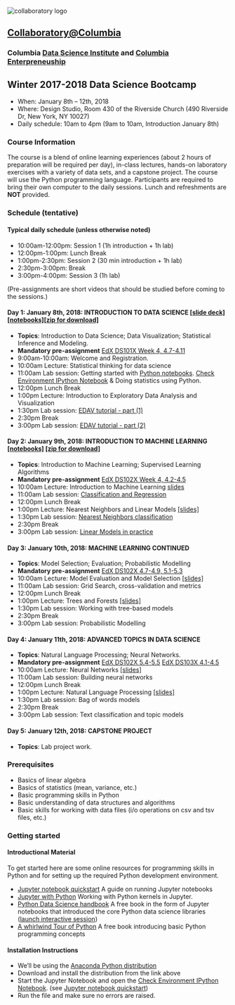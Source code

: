 ![collaboratory logo](../Misc-files/collaboratory.png)

## [Collaboratory@Columbia](http://collaboratory.columbia.edu/)
### Columbia [Data Science Institute](http://datascience.columbia.edu/) and [Columbia Enterpreneuship](http://entrepreneurship.columbia.edu/)
## Winter 2017-2018 Data Science Bootcamp

- When: January 8th – 12th, 2018
- Where: Design Studio, Room 430 of the Riverside Church (490 Riverside Dr, New York, NY 10027)
- Daily schedule: 10am to 4pm (9am to 10am, Introduction January 8th)

### Course Information
The course is a blend of online learning experiences (about 2 hours of preparation will be required per day), in-class lectures, hands-on laboratory exercises with a variety of data sets, and a capstone project. The course will use the Python programming language. Participants are required to bring their own computer to the daily sessions. Lunch and refreshments are **NOT** provided.

### Schedule (tentative)
#### Typical daily schedule (unless otherwise noted)
- 10:00am-12:00pm: Session 1 (1h introduction + 1h lab)
- 12:00pm-1:00pm: Lunch Break
- 1:00pm-2:30pm: Session 2 (30 min introduction + 1h lab)
- 2:30pm-3:00pm: Break
- 3:00pm-4:00pm: Session 3 (1h lab)

(Pre-assignments are short videos that should be studied before coming to the sessions.)

#### Day 1: January 8th, 2018: INTRODUCTION TO DATA SCIENCE [[slide deck]](https://github.com/DS-BootCamp-Collaboratory-Columbia/AY2017-2018-Winter/tree/master/Bootcamp-materials/slides/Day1) [[notebooks]](https://github.com/DS-BootCamp-Collaboratory-Columbia/AY2017-2018-Winter/tree/master/Bootcamp-materials/notebooks/Day1)[[zip for download]](https://github.com/DS-BootCamp-Collaboratory-Columbia/AY2017-2018-Winter/blob/master/Bootcamp-materials/notebooks/Day1.zip)
- **Topics**: Introduction to Data Science; Data Visualization; Statistical Inference and Modeling.
- **Mandatory pre-assignment** [EdX DS101X Week 4, 4.7-4.11](https://courses.edx.org/courses/course-v1:ColumbiaX+DS101X+1T2017/course/)
- 9:00am-10:00am: Welcome and Registration. 
- 10:00am Lecture: Statistical thinking for data science
- 11:00am Lab session: Getting started with [Python notebooks](https://jupyter.readthedocs.io/en/latest/content-quickstart.html). [Check Environment IPython Notebook](./notebooks/Pre-assignment/check_env.ipynb) & Doing statistics using Python.
- 12:00pm Lunch Break
- 1:00pm Lecture: Introduction to Exploratory Data Analysis and Visualization
- 1:30pm Lab session: [EDAV tutorial - part (1)](https://github.com/DS-BootCamp-Collaboratory-Columbia/AY2017-2018-Winter/blob/master/Bootcamp-materials/notebooks/Day1/doc/tutorial_day1-part1.ipynb)
- 2:30pm Break
- 3:00pm Lab session: [EDAV tutorial - part (2)](https://github.com/DS-BootCamp-Collaboratory-Columbia/AY2017-2018-Winter/blob/master/Bootcamp-materials/notebooks/Day1/doc/tutorial_day1_part2.ipynb)
 
#### Day 2: January 9th, 2018: INTRODUCTION TO MACHINE LEARNING [[notebooks]](https://github.com/DS-BootCamp-Collaboratory-Columbia/AY2017-2018-Winter/tree/master/Bootcamp-materials/notebooks/Day2) [[zip for download]](https://github.com/DS-BootCamp-Collaboratory-Columbia/AY2017-2018-Winter/blob/master/Bootcamp-materials/notebooks/Day2.zip)
- **Topics**: Introduction to Machine Learning; Supervised Learning Algorithms
- **Mandatory pre-assignment** [EdX DS102X Week 4, 4.2-4.5](https://courses.edx.org/courses/course-v1:ColumbiaX+DS102X+1T2017)
- 10:00am Lecture: Introduction to Machine Learning [slides](https://github.com/DS-BootCamp-Collaboratory-Columbia/AY2017-2018-Winter/blob/master/Bootcamp-materials/slides/day2-introduction-to-machine-learning.odp)
- 11:00am Lab session: [Classification and Regression](https://github.com/DS-BootCamp-Collaboratory-Columbia/AY2017-2018-Winter/blob/master/Bootcamp-materials/notebooks/Day2/day2-lab1-classification-and-regression.ipynb)
- 12:00pm Lunch Break
-  1:00pm Lecture: Nearest Neighbors and Linear Models [[slides]](https://github.com/DS-BootCamp-Collaboratory-Columbia/AY2017-2018-Winter/blob/master/Bootcamp-materials/slides/day2-linear-models-nearest-neighbors.odp)
-  1:30pm Lab session: [Nearest Neighbors classification](https://github.com/DS-BootCamp-Collaboratory-Columbia/AY2017-2018-Winter/blob/master/Bootcamp-materials/notebooks/Day2/day2-lab2-nearest-neighbors.ipynb)
-  2:30pm Break
-  3:00pm Lab session: [Linear Models in practice](https://github.com/DS-BootCamp-Collaboratory-Columbia/AY2017-2018-Winter/blob/master/Bootcamp-materials/notebooks/Day2/day2-lab3-linear-models-in-practice.ipynb)

 
#### Day 3: January 10th, 2018: MACHINE LEARNING CONTINUED
- **Topics**: Model Selection; Evaluation; Probabilistic Modelling
- **Mandatory pre-assignment** [EdX DS102X 4.7-4.9, 5.1-5.3](https://courses.edx.org/courses/course-v1:ColumbiaX+DS102X+1T2017)
- 10:00am Lecture: Model Evaluation and Model Selection [[slides]](https://github.com/DS-BootCamp-Collaboratory-Columbia/AY2017-2018-Winter/blob/master/Bootcamp-materials/slides/day3-model-evaluation.odp)
- 11:00am Lab session: Grid Search, cross-validation and metrics
- 12:00pm Lunch Break
-  1:00pm Lecture: Trees and Forests [[slides]](https://github.com/DS-BootCamp-Collaboratory-Columbia/AY2017-2018-Winter/blob/master/Bootcamp-materials/slides/day3-trees-and-forests.odp)
-  1:30pm Lab session: Working with tree-based models
-  2:30pm Break
-  3:00pm Lab session: Probabilistic Modelling
 
#### Day 4: January 11th, 2018: ADVANCED TOPICS IN DATA SCIENCE
- **Topics**: Natural Language Processing; Neural Networks.
- **Mandatory pre-assignment** [EdX DS102X 5.4-5.5](https://courses.edx.org/courses/course-v1:ColumbiaX+DS102X+1T2017) [EdX DS103X 4.1-4.5](https://courses.edx.org/courses/course-v1:ColumbiaX+DS103x+1T2017)
- 10:00am Lecture: Neural Networks [[slides]](https://github.com/DS-BootCamp-Collaboratory-Columbia/AY2017-2018-Winter/blob/master/Bootcamp-materials/slides/day4-neural-networks.odp)
- 11:00am Lab session: Building neural networks
- 12:00pm Lunch Break
-  1:00pm Lecture: Natural Language Processing [[slides]](https://github.com/DS-BootCamp-Collaboratory-Columbia/AY2017-2018-Winter/blob/master/Bootcamp-materials/slides/day4-text-data.odp)
-  1:30pm Lab session: Bag of words models
-  2:30pm Break
-  3:00pm Lab session: Text classification and topic models

#### Day 5: January 12th, 2018: CAPSTONE PROJECT
+ **Topics**: Lab project work. 
 

### Prerequisites
 
+ Basics of linear algebra
+ Basics of statistics (mean, variance, etc.)
+ Basic programming skills in Python
+ Basic understanding of data structures and algorithms
+ Basic skills for working with data files (i/o operations on csv and tsv files, etc.)

### Getting started

#### Introductional Material

To get started here are some online resources for programming skills in Python and for setting up the required Python development environment.

+ [Jupyter notebook quickstart](https://jupyter.readthedocs.io/en/latest/content-quickstart.html) A guide on running Jupyter notebooks
+ [Jupyter with Python](http://opentechschool.github.io/python-data-intro/core/notebook.html) Working with Python kernels in Jupyter.
+ [Python Data Science handbook](https://github.com/jakevdp/PythonDataScienceHandbook) A free book in the form of Jupyter notebooks that introduced the core Python data science libraries ([launch interactive session](https://mybinder.org/v2/gh/jakevdp/PythonDataScienceHandbook/master?filepath=notebooks%2FIndex.ipynb))
+ [A whirlwind Tour of Python](https://github.com/jakevdp/WhirlwindTourOfPython) A free book introducing basic Python programming concepts


#### Installation Instructions
+ We’ll be using the [Anaconda Python distribution](https://www.anaconda.com/download/?lang=en-us#linuxQ)
+ Download and install the distribution from the link above
+ Start the Jupyter Notebook and open the [Check Environment IPython Notebook](./notebooks/Pre-assignment/check_env.ipynb). (see [Jupyter notebook quickstart](https://jupyter.readthedocs.io/en/latest/content-quickstart.html))
+ Run the file and make sure no errors are raised.
